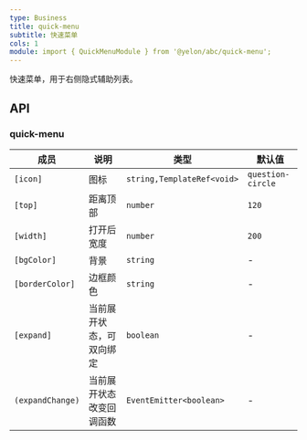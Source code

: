 ```yaml
---
type: Business
title: quick-menu
subtitle: 快速菜单
cols: 1
module: import { QuickMenuModule } from '@yelon/abc/quick-menu';
---
```


快速菜单，用于右侧隐式辅助列表。

## API

### quick-menu

| 成员 | 说明 | 类型 | 默认值 |
|----|----|----|-----|
| `[icon]` | 图标 | `string,TemplateRef<void>` | `question-circle` |
| `[top]` | 距离顶部 | `number` | `120` |
| `[width]` | 打开后宽度 | `number` | `200` |
| `[bgColor]` | 背景 | `string` | - |
| `[borderColor]` | 边框颜色 | `string` | - |
| `[expand]` | 当前展开状态，可双向绑定 | `boolean` | - |
| `(expandChange)` | 当前展开状态改变回调函数 | `EventEmitter<boolean>` | - |
